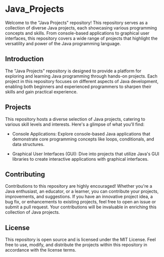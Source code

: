 # Java_Projects

Welcome to the "Java Projects" repository! This repository serves as a collection of diverse Java projects, each showcasing various programming concepts and skills. From console-based applications to graphical user interfaces, this repository covers a wide range of projects that highlight the versatility and power of the Java programming language.

## Introduction
The "Java Projects" repository is designed to provide a platform for exploring and learning Java programming through hands-on projects. Each project in this repository focuses on different aspects of Java development, enabling both beginners and experienced programmers to sharpen their skills and gain practical experience.

## Projects
This repository hosts a diverse selection of Java projects, catering to various skill levels and interests. Here's a glimpse of what you'll find:

- Console Applications: Explore console-based Java applications that demonstrate core programming concepts like loops, conditionals, and data structures.

- Graphical User Interfaces (GUI): Dive into projects that utilize Java's GUI libraries to create interactive applications with graphical interfaces.

## Contributing
Contributions to this repository are highly encouraged! Whether you're a Java enthusiast, an educator, or a learner, you can contribute your projects, improvements, and suggestions. If you have an innovative project idea, a bug fix, or enhancements to existing projects, feel free to open an issue or submit a pull request. Your contributions will be invaluable in enriching this collection of Java projects.

## License
This repository is open source and is licensed under the MIT License. Feel free to use, modify, and distribute the projects within this repository in accordance with the license terms.
